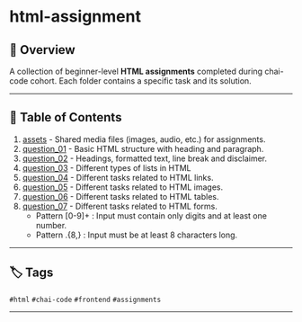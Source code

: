 # html-assignment

## 📝 Overview
A collection of beginner-level **HTML assignments** completed during chai-code cohort. Each folder contains a specific task and its solution.

-----

## 📁 Table of Contents

1. [assets](./assets/) - Shared media files (images, audio, etc.) for assignments.
2. [question_01](question_01/index.html) - Basic HTML structure with heading and paragraph. 
3. [question_02](question_02/index.html) - Headings, formatted text, line break and disclaimer.
4. [question_03](question_03/index.html) - Different types of lists in HTML
5. [question_04](question_04/index.html) - Different tasks related to HTML links.
6. [question_05](question_05/index.html) - Different tasks related to HTML images.
7. [question_06](question_06/index.html) - Different tasks related to HTML tables.
8. [question_07](question_07/index.html) - Different tasks related to HTML forms.
    - Pattern [0-9]+ : Input must contain only digits and at least one number.
    - Pattern .{8,} : Input must be at least 8 characters long.

-----

## 🏷️ Tags

`#html` `#chai-code` `#frontend` `#assignments`

-----